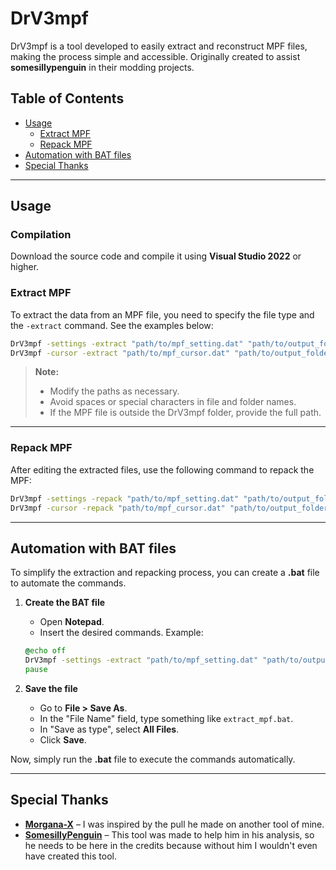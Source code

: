 # DrV3mpf  

DrV3mpf is a tool developed to easily extract and reconstruct MPF files, making the process simple and accessible. Originally created to assist **somesillypenguin** in their modding projects.  

## Table of Contents  

- [Usage](#usage)  
  - [Extract MPF](#extract-mpf)  
  - [Repack MPF](#repack-mpf)  
- [Automation with BAT files](#automation-with-bat-files)  
- [Special Thanks](#special-thanks)  

---

## Usage  

### Compilation  

Download the source code and compile it using **Visual Studio 2022** or higher.  

### Extract MPF  

To extract the data from an MPF file, you need to specify the file type and the `-extract` command. See the examples below:  

```sh  
DrV3mpf -settings -extract "path/to/mpf_setting.dat" "path/to/output_folder"  
DrV3mpf -cursor -extract "path/to/mpf_cursor.dat" "path/to/output_folder"  
```  

> **Note:**  
> - Modify the paths as necessary.  
> - Avoid spaces or special characters in file and folder names.  
> - If the MPF file is outside the DrV3mpf folder, provide the full path.  

---

### Repack MPF  

After editing the extracted files, use the following command to repack the MPF:  

```sh  
DrV3mpf -settings -repack "path/to/mpf_setting.dat" "path/to/output_folder"  
DrV3mpf -cursor -repack "path/to/mpf_cursor.dat" "path/to/output_folder"  
```  

---

## Automation with BAT files  

To simplify the extraction and repacking process, you can create a **.bat** file to automate the commands.  

1. **Create the BAT file**  
   - Open **Notepad**.  
   - Insert the desired commands. Example:  

   ```bat  
   @echo off  
   DrV3mpf -settings -extract "path/to/mpf_setting.dat" "path/to/output_folder"  
   pause  
   ```  

2. **Save the file**  
   - Go to **File > Save As**.  
   - In the "File Name" field, type something like `extract_mpf.bat`.  
   - In "Save as type", select **All Files**.  
   - Click **Save**.  

Now, simply run the **.bat** file to execute the commands automatically.  

---

## Special Thanks  

- **[Morgana-X](https://github.com/morgana-x)** – I was inspired by the pull he made on another tool of mine.
- **[SomesillyPenguin](https://github.com/)** – This tool was made to help him in his analysis, so he needs to be here in the credits because without him I wouldn't even have created this tool. 
